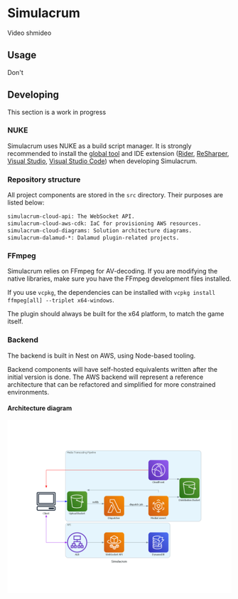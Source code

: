 # Simulacrum

Video shmideo

## Usage

Don't

## Developing

This section is a work in progress

### NUKE

Simulacrum uses NUKE as a build script manager. It is strongly recommended to install the
[global tool](https://nuke.build/docs/getting-started/installation/) and IDE extension ([Rider](https://nuke.build/docs/ide/rider/),
[ReSharper](https://nuke.build/docs/ide/resharper/), [Visual Studio](https://nuke.build/docs/ide/visual-studio/),
[Visual Studio Code](https://nuke.build/docs/ide/vscode/)) when developing Simulacrum.

### Repository structure

All project components are stored in the `src` directory. Their purposes are listed below:

```
simulacrum-cloud-api: The WebSocket API.
simulacrum-cloud-aws-cdk: IaC for provisioning AWS resources.
simulacrum-cloud-diagrams: Solution architecture diagrams.
simulacrum-dalamud-*: Dalamud plugin-related projects.
```

### FFmpeg

Simulacrum relies on FFmpeg for AV-decoding. If you are modifying the native libraries, make sure you have the FFmpeg development files installed.

If you use `vcpkg`, the dependencies can be installed with `vcpkg install ffmpeg[all] --triplet x64-windows`.

The plugin should always be built for the x64 platform, to match the game itself.

### Backend

The backend is built in Nest on AWS, using Node-based tooling.

Backend components will have self-hosted equivalents written after the initial version is done. The AWS backend will represent
a reference architecture that can be refactored and simplified for more constrained environments.

#### Architecture diagram

![Architecture diagram](./src/simulacrum-cloud-diagrams/simulacrum/aws.png)
